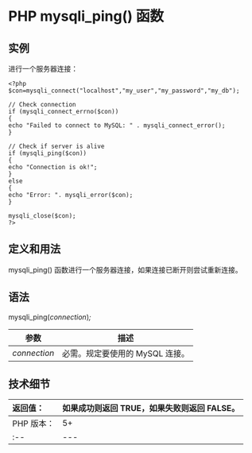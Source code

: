 # PHP mysqli_ping() 函数



## 实例

进行一个服务器连接：

```
<?php
$con=mysqli_connect("localhost","my_user","my_password","my_db");

// Check connection
if (mysqli_connect_errno($con))
{
echo "Failed to connect to MySQL: " . mysqli_connect_error();
}

// Check if server is alive
if (mysqli_ping($con))
{
echo "Connection is ok!";
}
else
{
echo "Error: ". mysqli_error($con);
}

mysqli_close($con);
?>
```

## 定义和用法

mysqli_ping() 函数进行一个服务器连接，如果连接已断开则尝试重新连接。

## 语法

mysqli_ping(_connection_)_;_

| 参数 | 描述 |
| --- | --- |
| _connection_ | 必需。规定要使用的 MySQL 连接。 |

## 技术细节

| 返回值： | 如果成功则返回 TRUE，如果失败则返回 FALSE。 |
| :-- | --- |
| PHP 版本： | 5+ |
| :-- | --- |

  